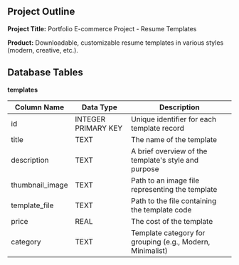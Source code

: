## Project Outline

**Project Title:** Portfolio E-commerce Project - Resume Templates

**Product:** Downloadable, customizable resume templates in various styles (modern, creative, etc.).

## Database Tables

**templates**

| Column Name     | Data Type           | Description                                               |
| --------------- | ------------------- | --------------------------------------------------------- |
| id              | INTEGER PRIMARY KEY | Unique identifier for each template record                |
| title           | TEXT                | The name of the template                                  |
| description     | TEXT                | A brief overview of the template's style and purpose      |
| thumbnail_image | TEXT                | Path to an image file representing the template           |
| template_file   | TEXT                | Path to the file containing the template code             |
| price           | REAL                | The cost of the template                                  |
| category        | TEXT                | Template category for grouping (e.g., Modern, Minimalist) |
